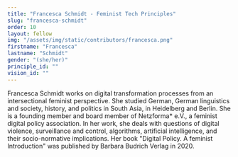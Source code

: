 ```yaml
---
title: "Francesca Schmidt - Feminist Tech Principles"
slug: "francesca-schmidt"
order: 10
layout: fellow
img: "/assets/img/static/contributors/francesca.png"
firstname: "Francesca"
lastname: "Schmidt"
gender: "(she/her)"
principle_id: ""
vision_id: ""
---
```


Francesca Schmidt works on digital transformation processes from an intersectional feminist perspective. She studied German, German linguistics and society, history, and politics in South Asia, in Heidelberg and Berlin. She is a founding member and board member of Netzforma* e.V., a feminist digital policy association. In her work, she deals with questions of digital violence, surveillance and control, algorithms, artificial intelligence, and their socio-normative implications. Her book "Digital Policy. A feminist Introduction" was published by Barbara Budrich Verlag in 2020.






